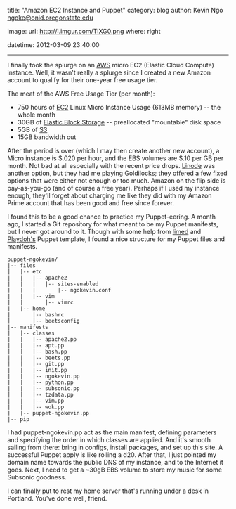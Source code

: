 title: "Amazon EC2 Instance and Puppet"
category: blog
author: Kevin Ngo <ngoke@onid.oregonstate.edu>

image:
    url: http://i.imgur.com/TlXG0.png
    where: right

datetime: 2012-03-09 23:40:00

---

I finally took the splurge on an [AWS](http://aws.amazon.com) micro EC2
(Elastic Cloud Compute) instance. Well, it wasn't really a splurge since I
created a new Amazon account to qualify for their one-year free usage tier.

The meat of the AWS Free Usage Tier (per month):

- 750 hours of [EC2](http://aws.amazon.com/ec2) Linux Micro Instance Usage (613MB memory) -- the
  whole month
- 30GB of [Elastic Block Storage](http://aws.amazon.com/ebs) -- preallocated "mountable" disk space
- 5GB of [S3](http://aws.amazon.com/ebs)
- 15GB bandwidth out

After the period is over (which I may then create another new account), a Micro
instance is $.020 per hour, and the EBS volumes are $.10 per GB per month. Not
bad at all especially with the recent price drops.
[Linode](http://www.linode.com) was another option, but they had me playing
Goldilocks; they offered a few fixed options that were either not enough or too
much. Amazon on the flip side is pay-as-you-go (and of course a free year).
Perhaps if I used my instance enough, they'll forget about charging me like
they did with my Amazon Prime account that has been good and free since
forever.

I found this to be a good chance to practice my Puppet-eering. A month ago, I
started a Git repository for what meant to be my Puppet manifests, but I never
got around to it. Though with some help from [limed](http://github.com/limed)
and [Playdoh's](http://github.com/mozilla/playdoh) Puppet template, I found a
nice structure for my Puppet files and manifests.

    puppet-ngokevin/
    |-- files
    |   |-- etc
    |   |   |-- apache2
    |   |   |   |-- sites-enabled
    |   |   |       |-- ngokevin.conf
    |   |   |-- vim
    |   |       |-- vimrc
    |   |-- home
    |       |-- bashrc
    |       |-- beetsconfig
    |-- manifests
    |   |-- classes
    |   |   |-- apache2.pp
    |   |   |-- apt.pp
    |   |   |-- bash.pp
    |   |   |-- beets.pp
    |   |   |-- git.pp
    |   |   |-- init.pp
    |   |   |-- ngokevin.pp
    |   |   |-- python.pp
    |   |   |-- subsonic.pp
    |   |   |-- tzdata.pp
    |   |   |-- vim.pp
    |   |   |-- wok.pp
    |   |-- puppet-ngokevin.pp
    |-- pip

I had puppet-ngokevin.pp act as the main manifest, defining parameters and
specifying the order in which classes are applied. And it's smooth sailing from
there: bring in configs, install packages, and set up this site. A successful
Puppet apply is like rolling a d20. After that, I just pointed my domain name
towards the public DNS of my instance, and to the Internet it goes. Next, I need
to get a ~30gB EBS volume to store my music for some Subsonic goodness.

I can finally put to rest my home server that's running under a desk in
Portland. You've done well, friend.
